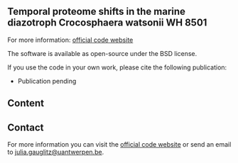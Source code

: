## Temporal proteome shifts in the marine diazotroph Crocosphaera watsonii WH 8501

For more information: [official code website](https://github.com/jgauglitz/Croco_diel)

The software is available as open-source under the BSD license.

If you use the code in your own work, please cite the following publication: 

* Publication pending


## Content



## Contact

For more information you can visit the [official code website](https://github.com/jgauglitz/Croco_diel) or send an email to [julia.gauglitz@uantwerpen.be](julia.gauglitz@uantwerpen.be).
